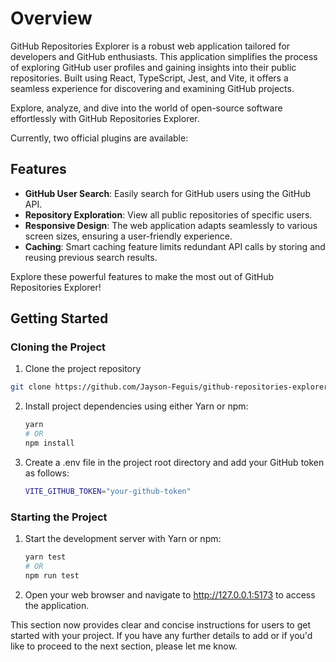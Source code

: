 # Overview

GitHub Repositories Explorer is a robust web application tailored for developers and GitHub enthusiasts. This application simplifies the process of exploring GitHub user profiles and gaining insights into their public repositories. Built using React, TypeScript, Jest, and Vite, it offers a seamless experience for discovering and examining GitHub projects.

Explore, analyze, and dive into the world of open-source software effortlessly with GitHub Repositories Explorer.

Currently, two official plugins are available:

## Features

- **GitHub User Search**: Easily search for GitHub users using the GitHub API.
- **Repository Exploration**: View all public repositories of specific users.
- **Responsive Design**: The web application adapts seamlessly to various screen sizes, ensuring a user-friendly experience.
- **Caching**: Smart caching feature limits redundant API calls by storing and reusing previous search results.

Explore these powerful features to make the most out of GitHub Repositories Explorer!

## Getting Started

### Cloning the Project

   1. Clone the project repository

   ```bash
   git clone https://github.com/Jayson-Feguis/github-repositories-explorer.git

   ```

   2. Install project dependencies using either Yarn or npm:
      
      ```bash
      yarn
      # OR
      npm install
      ```
      
   4. Create a .env file in the project root directory and add your GitHub token as follows:
      
      ```bash
      VITE_GITHUB_TOKEN="your-github-token"
      ```
      
### Starting the Project
   1. Start the development server with Yarn or npm:

      ```bash
      yarn test
      # OR
      npm run test
      ```

   2. Open your web browser and navigate to http://127.0.0.1:5173 to access the application.



This section now provides clear and concise instructions for users to get started with your project. If you have any further details to add or if you'd like to proceed to the next section, please let me know.

      
